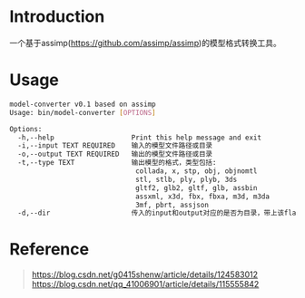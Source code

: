 # Introduction

一个基于assimp(https://github.com/assimp/assimp)的模型格式转换工具。

# Usage

```sh
model-converter v0.1 based on assimp
Usage: bin/model-converter [OPTIONS]

Options:
  -h,--help                   Print this help message and exit
  -i,--input TEXT REQUIRED    输入的模型文件路径或目录
  -o,--output TEXT REQUIRED   输出的模型文件路径或目录
  -t,--type TEXT              输出模型的格式，类型包括:
                               collada, x, stp, obj, objnomtl
                               stl, stlb, ply, plyb, 3ds
                               gltf2, glb2, gltf, glb, assbin 
                               assxml, x3d, fbx, fbxa, m3d, m3da
                               3mf, pbrt, assjson
  -d,--dir                    传入的input和output对应的是否为目录，带上该flag说明是目录
```

# Reference 

> https://blog.csdn.net/g0415shenw/article/details/124583012
> https://blog.csdn.net/qq_41006901/article/details/115555842